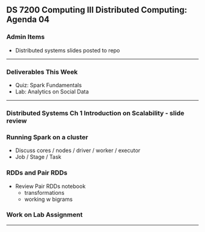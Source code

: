 ## DS 7200 Computing III Distributed Computing: Agenda 04



### Admin Items

- Distributed systems slides posted to repo


---

### Deliverables This Week

- Quiz: Spark Fundamentals
- Lab: Analytics on Social Data

---

### Distributed Systems Ch 1 Introduction on Scalability - slide review

### Running Spark on a cluster

- Discuss cores / nodes / driver / worker / executor
- Job / Stage / Task

### RDDs and Pair RDDs

- Review Pair RDDs notebook
  - transformations
  - working w bigrams

### Work on Lab Assignment


--- 

